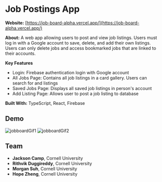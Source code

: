 # Job Postings App

**Website:** [https://job-board-alpha.vercel.app/](https://job-board-alpha.vercel.app/)

**About:** A web app allowing users to post and view job listings. Users must log in with a Google account to save, delete, and add their own listings. Users can only delete jobs and access bookmarked jobs that are linked to their accounts. 

**Key Features** 
- Login: Firebase authentication login with Google account
- All Jobs Page: Contains all job listings in a card gallery. Users can search for and listings
- Saved Jobs Page: Displays all saved job listings in person's account
- Add Listing Page: Allows user to post a job listing to database

**Built With:** TypeScript, React, Firebase

## Demo

![jobboardGif1](https://user-images.githubusercontent.com/37753577/179626461-e9fa5a19-81d2-414f-83cd-ab0fd819a76d.gif)
![jobboardGif2](https://user-images.githubusercontent.com/37753577/179626473-addb02ec-6582-4bf8-bd75-b5e812ba6bc2.gif)

## Team
- **Jackson Camp**, Cornell University
- **Rithvik Duggireddy**, Cornell University
- **Morgan Suh**, Cornell University
- **Hope Zheng**, Cornell University









